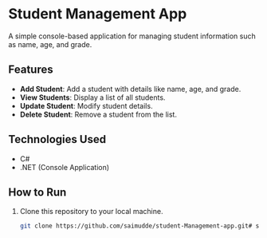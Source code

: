 # Student Management App

A simple console-based application for managing student information such as name, age, and grade.

## Features

- **Add Student**: Add a student with details like name, age, and grade.
- **View Students**: Display a list of all students.
- **Update Student**: Modify student details.
- **Delete Student**: Remove a student from the list.

## Technologies Used

- C#
- .NET (Console Application)

## How to Run

1. Clone this repository to your local machine.
   ```bash
   git clone https://github.com/saimudde/student-Management-app.git# student-Management-app